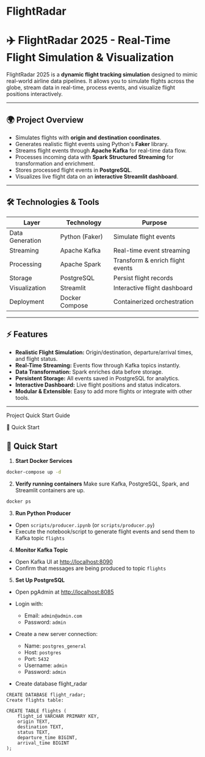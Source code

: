 # FlightRadar

# ✈️ FlightRadar 2025 - Real-Time Flight Simulation & Visualization

FlightRadar 2025 is a **dynamic flight tracking simulation** designed to mimic real-world airline data pipelines. 
It allows you to simulate flights across the globe, stream data in real-time, process events, and visualize flight positions interactively.

---

## 🌍 Project Overview

- Simulates flights with **origin and destination coordinates**.
- Generates realistic flight events using Python's **Faker** library.
- Streams flight events through **Apache Kafka** for real-time data flow.
- Processes incoming data with **Spark Structured Streaming** for transformation and enrichment.
- Stores processed flight events in **PostgreSQL**.
- Visualizes live flight data on an **interactive Streamlit dashboard**.

---

## 🛠 Technologies & Tools

| Layer | Technology | Purpose |
|-------|------------|--------|
| Data Generation | Python (Faker) | Simulate flight events |
| Streaming | Apache Kafka | Real-time event streaming |
| Processing | Apache Spark | Transform & enrich flight events |
| Storage | PostgreSQL | Persist flight records |
| Visualization | Streamlit | Interactive flight dashboard |
| Deployment | Docker Compose | Containerized orchestration |

---

## ⚡ Features

- **Realistic Flight Simulation:** Origin/destination, departure/arrival times, and flight status.
- **Real-Time Streaming:** Events flow through Kafka topics instantly.
- **Data Transformation:** Spark enriches data before storage.
- **Persistent Storage:** All events saved in PostgreSQL for analytics.
- **Interactive Dashboard:** Live flight positions and status indicators.
- **Modular & Extensible:** Easy to add more flights or integrate with other tools.

---
Project Quick Start Guide

🚀 Quick Start
## 🚀 Quick Start

1. **Start Docker Services**
```bash
docker-compose up -d
```
2. **Verify running containers**
Make sure Kafka, PostgreSQL, Spark, and Streamlit containers are up.
```bash
docker ps
```
3. **Run Python Producer**  
- Open `scripts/producer.ipynb` (or `scripts/producer.py`)  
- Execute the notebook/script to generate flight events and send them to Kafka topic `flights`

4. **Monitor Kafka Topic**  
- Open Kafka UI at [http://localhost:8090](http://localhost:8090)  
- Confirm that messages are being produced to topic `flights`

5. **Set Up PostgreSQL**  
- Open pgAdmin at [http://localhost:8085](http://localhost:8085)  
- Login with:  
  - Email: `admin@admin.com`  
  - Password: `admin`  
- Create a new server connection:  
  - Name: `postgres_general`  
  - Host: `postgres`  
  - Port: `5432`  
  - Username: `admin`  
  - Password: `admin`

- Create database flight_radar
```
CREATE DATABASE flight_radar;
Create flights table:

CREATE TABLE flights (
    flight_id VARCHAR PRIMARY KEY,
    origin TEXT,
    destination TEXT,
    status TEXT,
    departure_time BIGINT,
    arrival_time BIGINT
);
```
